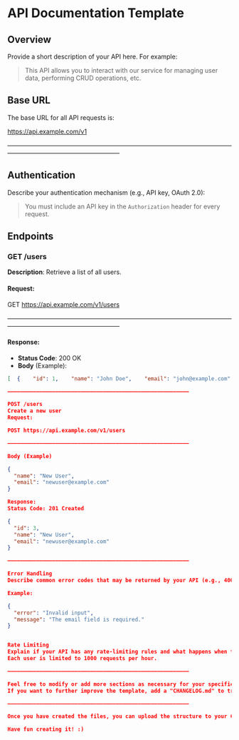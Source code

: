 # API Documentation Template

## Overview

Provide a short description of your API here. For example:
> This API allows you to interact with our service for managing user data, performing CRUD operations, etc.

## Base URL

The base URL for all API requests is:

https://api.example.com/v1


—————————————————––—————————————————––—————————————————––


## Authentication

Describe your authentication mechanism (e.g., API key, OAuth 2.0):
> You must include an API key in the `Authorization` header for every request.

## Endpoints

### GET /users

**Description**: Retrieve a list of all users.

#### Request:

GET https://api.example.com/v1/users


—————————————————––—————————————————––—————————————————––



#### Response:

- **Status Code**: 200 OK
- **Body** (Example):
```json
[  {    "id": 1,    "name": "John Doe",    "email": "john@example.com"  },  {    "id": 2,    "name": "Jane Doe",    "email": "jane@example.com"  }]

—————————————————––—————————————————––—————————————————––

POST /users
Create a new user
Request:

POST https://api.example.com/v1/users

—————————————————––—————————————————––—————————————————––

Body (Example)

{
  "name": "New User",
  "email": "newuser@example.com"
}

Response:
Status Code: 201 Created

{
  "id": 3,
  "name": "New User",
  "email": "newuser@example.com"
}

—————————————————––—————————————————––—————————————————––

Error Handling
Describe common error codes that may be returned by your API (e.g., 400 Bad Request, 401 Unauthorized, 404 Not Found, etc.).

Example:

{
  "error": "Invalid input",
  "message": "The email field is required."
}


Rate Limiting
Explain if your API has any rate-limiting rules and what happens when the limit is exceeded.
Each user is limited to 1000 requests per hour.

—————————————————––—————————————————––—————————————————––

Feel free to modify or add more sections as necessary for your specific API!
If you want to further improve the template, add a "CHANGELOG.md" to track changes to the API documentation.

—————————————————––—————————————————––—————————————————––

Once you have created the files, you can upload the structure to your GitHub repository and customize the "README.md" so that other developers know how to use your template.

Have fun creating it! :)






